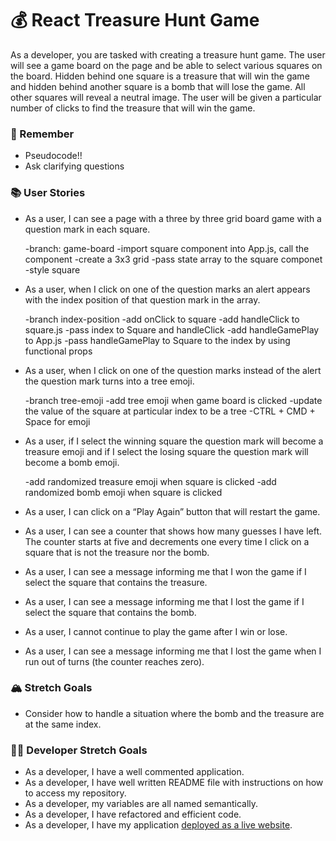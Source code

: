 # 💰 React Treasure Hunt Game

As a developer, you are tasked with creating a treasure hunt game. The user will see a game board on the page and be able to select various squares on the board. Hidden behind one square is a treasure that will win the game and hidden behind another square is a bomb that will lose the game. All other squares will reveal a neutral image. The user will be given a particular number of clicks to find the treasure that will win the game.

### 🤔 Remember

- Pseudocode!!
- Ask clarifying questions

### 📚 User Stories

- As a user, I can see a page with a three by three grid board game with a question mark in each square.

    -branch: game-board <check>
    -import square component into App.js, call the component <check>
    -create a 3x3 grid <check>
    -pass state array to the square componet <check>
    -style square <check>

- As a user, when I click on one of the question marks an alert appears with the index position of that question mark in the array.

    -branch index-position <check>
    -add onClick to square <check>
    -add handleClick to square.js <check>
    -pass index to Square and handleClick <check>
    -add handleGamePlay to App.js <check>
    -pass handleGamePlay to Square to the index by using functional props <check>

- As a user, when I click on one of the question marks instead of the alert the question mark turns into a tree emoji.

    -branch tree-emoji <check>
    -add tree emoji when game board is clicked <check>
    -update the value of the square at particular index to be a tree<check>
    -CTRL + CMD + Space for emoji <check>

- As a user, if I select the winning square the question mark will become a treasure emoji and if I select the losing square the question mark will become a bomb emoji.

    -add randomized treasure emoji when square is clicked
    -add randomized bomb emoji when square is clicked

- As a user, I can click on a “Play Again” button that will restart the game.
- As a user, I can see a counter that shows how many guesses I have left. The counter starts at five and decrements one every time I click on a square that is not the treasure nor the bomb.
- As a user, I can see a message informing me that I won the game if I select the square that contains the treasure.
- As a user, I can see a message informing me that I lost the game if I select the square that contains the bomb.
- As a user, I cannot continue to play the game after I win or lose.
- As a user, I can see a message informing me that I lost the game when I run out of turns (the counter reaches zero).

### 🏔 Stretch Goals

- Consider how to handle a situation where the bomb and the treasure are at the same index.

### 👩‍💻 Developer Stretch Goals

- As a developer, I have a well commented application.
- As a developer, I have well written README file with instructions on how to access my repository.
- As a developer, my variables are all named semantically.
- As a developer, I have refactored and efficient code.
- As a developer, I have my application [deployed as a live website](https://render.com/docs/deploy-create-react-app).
